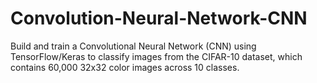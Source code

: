 # Convolution-Neural-Network-CNN
Build and train a Convolutional Neural Network (CNN) using TensorFlow/Keras to classify images from the CIFAR-10 dataset, which contains 60,000 32x32 color images across 10 classes.
